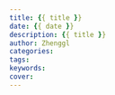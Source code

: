 ```yaml
---
title: {{ title }}
date: {{ date }}
description: {{ title }}
author: Zhenggl
categories:
tags:
keywords:
cover:
---
```

